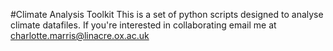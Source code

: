 #Climate Analysis Toolkit 
This is a set of python scripts designed to analyse climate datafiles.
If you're interested in collaborating email me at charlotte.marris@linacre.ox.ac.uk
